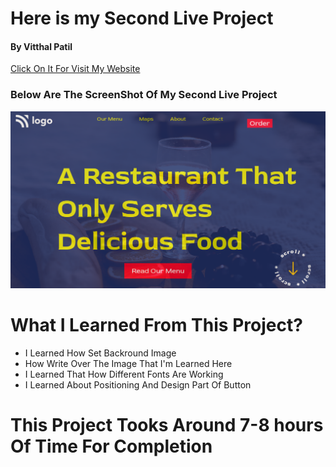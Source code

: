 # Here is my Second Live Project <br/>
#### By Vitthal Patil <br/>
[Click On It For Visit My Website](http://127.0.0.1:5501/index.html) <br/>
### Below Are The ScreenShot Of My Second Live Project <br/>
![ScreenShot](Live%20ss%202.png) <br/>
# What I Learned From This Project? <br/>
* I Learned How Set Backround Image <br/>
* How Write Over The Image That I'm Learned Here <br/>
* I Learned That How Different Fonts Are Working <br/>
* I Learned About Positioning And Design Part Of Button <br/>
# This Project Tooks Around 7-8 hours Of Time For Completion